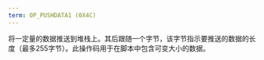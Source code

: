 ```yaml
---
term: OP_PUSHDATA1 (0X4C)
---
```


将一定量的数据推送到堆栈上。其后跟随一个字节，该字节指示要推送的数据的长度（最多255字节）。此操作码用于在脚本中包含可变大小的数据。